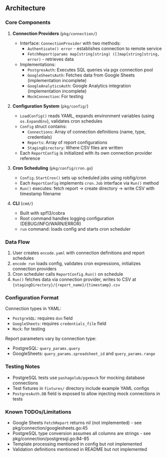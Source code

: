 ## Architecture

### Core Components

1. **Connection Providers** (`pkg/connection/`)
   - Interface: `ConnectionProvider` with two methods:
     - `Authenticate() error` - establishes connection to remote service
     - `FetchReport(params map[string]string) ([]map[string]string, error)` - retrieves data
   - Implementations:
     - `PostgresAuth`: Executes SQL queries via pgx connection pool
     - `GoogleSheetsAuth`: Fetches data from Google Sheets (implementation incomplete)
     - `GoogleAnalyticsAuth`: Google Analytics integration (implementation incomplete)
     - `MockConnection`: For testing

2. **Configuration System** (`pkg/config/`)
   - `LoadConfig()` reads YAML, expands environment variables (using `os.ExpandEnv`), validates cron schedules
   - `Config` struct contains:
     - `Connections`: Array of connection definitions (name, type, credentials)
     - `Reports`: Array of report configurations
     - `StagingDirectory`: Where CSV files are written
   - Each `ReportConfig` is initialized with its own connection provider reference

3. **Cron Scheduling** (`pkg/config/cron.go`)
   - `Config.StartCron()` sets up scheduled jobs using robfig/cron
   - Each `ReportConfig` implements `cron.Job` interface via `Run()` method
   - `Run()` executes: fetch report → create directory → write CSV with timestamp filename

4. **CLI** (`cmd/`)
   - Built with spf13/cobra
   - Root command handles logging configuration (DEBUG/INFO/WARN/ERROR)
   - `run` command: loads config and starts cron scheduler

### Data Flow

1. User creates `encode.yaml` with connection definitions and report schedules
2. `encode run` loads config, validates cron expressions, initializes connection providers
3. Cron scheduler calls `ReportConfig.Run()` on schedule
4. `Run()` fetches data via connection provider, writes to CSV at `{stagingDirectory}/{report_name}/{timestamp}.csv`

### Configuration Format

Connection types in YAML:
- `PostgreSQL`: requires `dsn` field
- `GoogleSheets`: requires `credentials_file` field
- `Mock`: for testing

Report parameters vary by connection type:
- PostgreSQL: `query_params.query`
- GoogleSheets: `query_params.spreadsheet_id` and `query_params.range`

### Testing Notes

- PostgreSQL tests use `pashagolub/pgxmock` for mocking database connections
- Test fixtures in `fixtures/` directory include example YAML configs
- `PostgresAuth.DB` field is exposed to allow injecting mock connections in tests

### Known TODOs/Limitations

- Google Sheets `FetchReport` returns nil (not implemented) - see pkg/connection/googlesheets.go:45
- PostgreSQL type conversion assumes all columns are strings - see pkg/connection/postgresql.go:84-85
- Template processing mentioned in config but not implemented
- Validation definitions mentioned in README but not implemented
